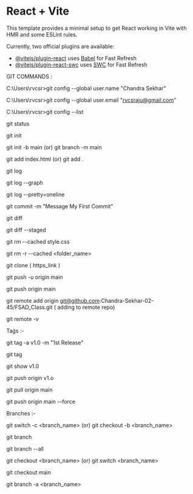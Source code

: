 # React + Vite

This template provides a minimal setup to get React working in Vite with HMR and some ESLint rules.

Currently, two official plugins are available:

- [@vitejs/plugin-react](https://github.com/vitejs/vite-plugin-react/blob/main/packages/plugin-react/README.md) uses [Babel](https://babeljs.io/) for Fast Refresh
- [@vitejs/plugin-react-swc](https://github.com/vitejs/vite-plugin-react-swc) uses [SWC](https://swc.rs/) for Fast Refresh


GIT COMMANDS :

C:\Users\rvcsr>git config --global user.name "Chandra Sekhar"

C:\Users\rvcsr>git config --global user.email "rvcsraju@gmail.com"

C:\Users\rvcsr>git config --list

git status 

git init

git init -b main (or) git branch -m main

git add index.html (or) git add .

git log

 git log --graph

git log --pretty=oneline

git commit -m "Message My First Commit"

git diff

git diff --staged

git rm --cached style.css

git rm -r --cached  <folder_name>

git clone ( https_link )

git push -u origin main

git push origin main 

git remote add origin  git@github.com:Chandra-Sekhar-02-45/FSAD_Class.git ( adding to remote repo)

 git remote -v

Tags :-

git tag -a v1.0 -m "1st Release"

git tag

git show v1.0

git push origin v1.o

git pull origin main

git push origin main --force

Branches :-

git switch -c <branch_name> (or) git checkout -b <branch_name> 

git branch

git branch --all

git checkout <branch_name> (or) git switch <branch_name>

git checkout main

git branch -a <branch_name>
